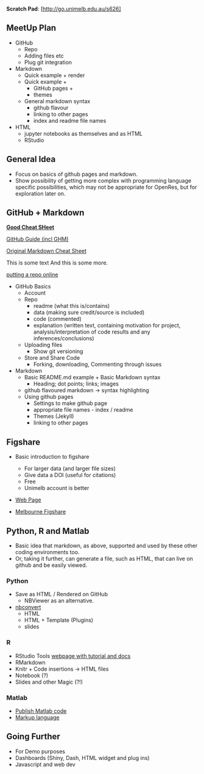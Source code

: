 
**Scratch Pad**: [http://go.unimelb.edu.au/s626]


## MeetUp Plan
* GitHub
    * Repo
    * Adding files etc
    * Plug git integration
* Markdown
    * Quick example + render
    * Quick example + 
    	* GitHub pages + 
    	* themes
    * General markdown syntax
    	* github flavour
    	* linking to other pages
    	* index and readme file names
* HTML
	* jupyter notebooks as themselves and as HTML
	* RStudio


## General Idea
* Focus on basics of github pages and markdown.
* Show possibility of getting more complex with programming language specific possibilities, which may not be appropriate for OpenRes, but for exploration later on.


## GitHub + Markdown

[**Good Cheat SHeet**](https://github.com/adam-p/markdown-here/wiki/Markdown-Cheatsheet)

[GitHub Guide (incl GHM)](https://help.github.com/articles/basic-writing-and-formatting-syntax/)

[Original Markdown Cheat Sheet](https://daringfireball.net/projects/markdown/basics)

This is some text
And this is some more.


[putting a repo online](https://maegul.github.io/DataViz_web_plotly_cheat_sheet/github_pages_gif.html)

* GitHub Basics
	* Account
	* Repo
		* readme (what this is/contains)
		* data (making sure credit/source is included)
		* code (commented)
		* explanation (written text, containing motivation for project, analysis/interpretation of code results and any inferences/conclusions)
	* Uploading files
		* Show git versioning
	* Store and Share Code
		* Forking, downloading, Commenting through issues
* Markdown 
	* Basic README.md example + Basic Markdown syntax
		* Heading; dot points; links; images
	* github flavoured markdown -> syntax highlighting
	* Using github pages
		* Settings to make github page
		* appropriate file names - index / readme
		* Themes (Jekyll)
		* linking to other pages


## Figshare
* Basic introduction to figshare
	* For larger data (and larger file sizes)
	* Give data a DOI (useful for citations)
	* Free
	* Unimelb account is better

* [Web Page](https://figshare.com)
* [Melbourne Figshare](https://melbourne.figshare.com)


## Python, R and Matlab
* Basic idea that markdown, as above, supported and used by these other coding environments too.
* Or, taking it further, can generate a file, such as HTML, that can live on github and be easily viewed.


### Python
* Save as HTML / Rendered on GitHub 
	* NBViewer as an alternative.
* [nbconvert](https://nbconvert.readthedocs.io/en/latest/index.html)
	* HTML
	* HTML + Template (Plugins)
	* slides 


### R
* RStudio Tools [webpage with tutorial and docs](http://rmarkdown.rstudio.com/index.html)
* RMarkdown
* Knitr + Code insertions -> HTML files
* Notebook (?)
* Slides and other Magic (?!)


### Matlab
* [Publish Matlab code](https://au.mathworks.com/help/matlab/matlab_prog/publishing-matlab-code.html)
* [Markup language](https://au.mathworks.com/help/matlab/matlab_prog/marking-up-matlab-comments-for-publishing.html)


## Going Further
* For Demo purposes
* Dashboards (Shiny, Dash, HTML widget and plug ins)
* Javascript and web dev
